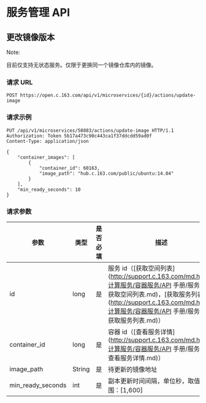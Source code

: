 # 服务管理 API

## 更改镜像版本

<span>Note:</span><div class="alertContent">目前仅支持无状态服务。仅限于更换同一个镜像仓库内的镜像。</div>

### 请求 URL

`POST https://open.c.163.com/api/v1/microservices/{id}/actions/update-image`

### 请求示例

```http
PUT /api/v1/microservices/50883/actions/update-image HTTP/1.1
Authorization: Token 5b17a473c90c443ca1f37ddcdd59ad0f
Content-Type: application/json

{
    "container_images": [
        {
            "container_id": 60163, 
            "image_path": "hub.c.163.com/public/ubuntu:14.04"
        }
    ], 
    "min_ready_seconds": 10
}
```

### 请求参数

|        参数       |  类型  | 是否必填 |                                  描述                                 |              示例值               |
|-------------------|--------|----------|-----------------------------------------------------------------------|-----------------------------------|
| id                | long   | 是       | 服务 id（[获取空间列表](http://support.c.163.com/md.html#!计算服务/容器服务/API 手册/服务 API/获取空间列表.md)，[获取服务列表](http://support.c.163.com/md.html#!计算服务/容器服务/API 手册/服务 API/获取服务列表.md)） | 50883                             |
| container_id      | long   | 是       | 容器 id（[查看服务详情](http://support.c.163.com/md.html#!计算服务/容器服务/API 手册/服务 API/查看服务详情.md)）                               | 60163                             |
| image_path        | String | 是       | 待更新的镜像地址                                                      | hub.c.163.com/public/ubuntu:14.04 |
| min_ready_seconds | int    | 是       | 副本更新时间间隔，单位秒，取值范围：[1,600]                           | 10                                |